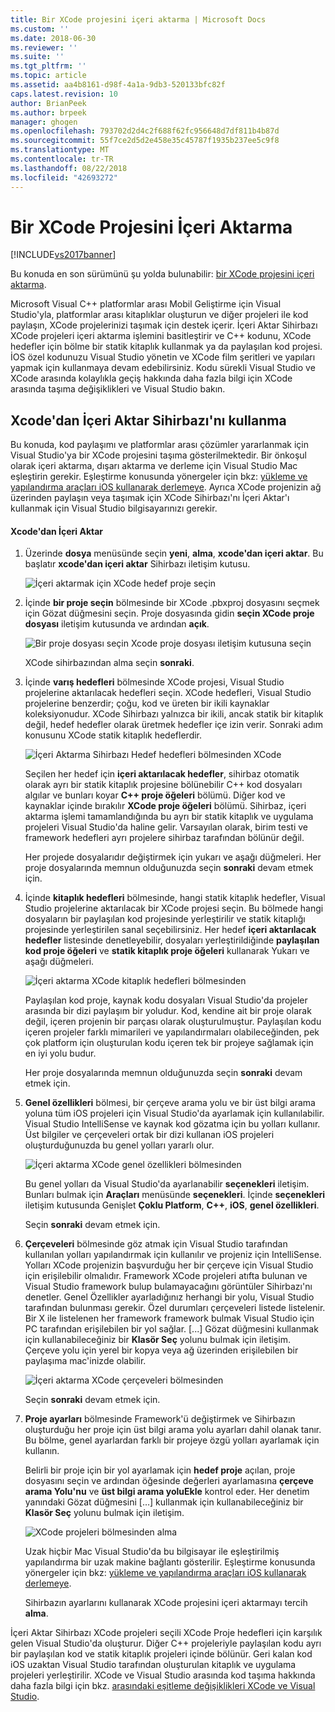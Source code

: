 ```yaml
---
title: Bir XCode projesini içeri aktarma | Microsoft Docs
ms.custom: ''
ms.date: 2018-06-30
ms.reviewer: ''
ms.suite: ''
ms.tgt_pltfrm: ''
ms.topic: article
ms.assetid: aa4b8161-d98f-4a1a-9db3-520133bfc82f
caps.latest.revision: 10
author: BrianPeek
ms.author: brpeek
manager: ghogen
ms.openlocfilehash: 793702d2d4c2f688f62fc956648d7df811b4b87d
ms.sourcegitcommit: 55f7ce2d5d2e458e35c45787f1935b237ee5c9f8
ms.translationtype: MT
ms.contentlocale: tr-TR
ms.lasthandoff: 08/22/2018
ms.locfileid: "42693272"
---
```

# <a name="import-an-xcode-project"></a>Bir XCode Projesini İçeri Aktarma
[!INCLUDE[vs2017banner](../includes/vs2017banner.md)]

Bu konuda en son sürümünü şu yolda bulunabilir: [bir XCode projesini içeri aktarma](https://docs.microsoft.com/visualstudio/cross-platform/import-an-xcode-project).  
  
  
Microsoft Visual C++ platformlar arası Mobil Geliştirme için Visual Studio'yla, platformlar arası kitaplıklar oluşturun ve diğer projeleri ile kod paylaşın, XCode projelerinizi taşımak için destek içerir. İçeri Aktar Sihirbazı XCode projeleri içeri aktarma işlemini basitleştirir ve C++ kodunu, XCode hedefler için bölme bir statik kitaplık kullanmak ya da paylaşılan kod projesi. İOS özel kodunuzu Visual Studio yönetin ve XCode film şeritleri ve yapıları yapmak için kullanmaya devam edebilirsiniz. Kodu sürekli Visual Studio ve XCode arasında kolaylıkla geçiş hakkında daha fazla bilgi için XCode arasında taşıma değişiklikleri ve Visual Studio bakın.  
  
## <a name="using-the-import-from-xcode-wizard"></a>Xcode'dan İçeri Aktar Sihirbazı'nı kullanma  
 Bu konuda, kod paylaşımı ve platformlar arası çözümler yararlanmak için Visual Studio'ya bir XCode projesini taşıma gösterilmektedir. Bir önkoşul olarak içeri aktarma, dışarı aktarma ve derleme için Visual Studio Mac eşleştirin gerekir. Eşleştirme konusunda yönergeler için bkz: [yükleme ve yapılandırma araçları iOS kullanarak derlemeye](../cross-platform/install-and-configure-tools-to-build-using-ios.md). Ayrıca XCode projenizin ağ üzerinden paylaşın veya taşımak için XCode Sihirbazı'nı İçeri Aktar'ı kullanmak için Visual Studio bilgisayarınızı gerekir.  
  
#### <a name="import-from-xcode"></a>Xcode'dan İçeri Aktar  
  
1.  Üzerinde **dosya** menüsünde seçin **yeni**, **alma**, **xcode'dan içeri aktar**. Bu başlatır **xcode'dan içeri aktar** Sihirbazı iletişim kutusu.  
  
     ![İçeri aktarmak için XCode hedef proje seçin](../cross-platform/media/cppmdd-u2-importxcode-choose.PNG "CPPMDD_U2_ImportXCode_Choose")  
  
2.  İçinde **bir proje seçin** bölmesinde bir XCode .pbxproj dosyasını seçmek için Gözat düğmesini seçin. Proje dosyasında gidin **seçin XCode proje dosyası** iletişim kutusunda ve ardından **açık**.  
  
     ![Bir proje dosyası seçin Xcode proje dosyası iletişim kutusuna seçin](../cross-platform/media/cppmdd-u2-importxcode-browse.PNG "CPPMDD_U2_ImportXCode_Browse")  
  
     XCode sihirbazından alma seçin **sonraki**.  
  
3.  İçinde **varış hedefleri** bölmesinde XCode projesi, Visual Studio projelerine aktarılacak hedefleri seçin. XCode hedefleri, Visual Studio projelerine benzerdir; çoğu, kod ve üreten bir ikili kaynaklar koleksiyonudur. XCode Sihirbazı yalnızca bir ikili, ancak statik bir kitaplık değil, hedef hedefler olarak üretmek hedefler içe izin verir. Sonraki adım konusunu XCode statik kitaplık hedeflerdir.  
  
     ![İçeri Aktarma Sihirbazı Hedef hedefleri bölmesinden XCode](../cross-platform/media/cppmdd-u2-importxcode-destination.jpg "CPPMDD_U2_ImportXCode_Destination")  
  
     Seçilen her hedef için **içeri aktarılacak hedefler**, sihirbaz otomatik olarak ayrı bir statik kitaplık projesine bölünebilir C++ kod dosyaları algılar ve bunları koyar **C++ proje öğeleri** bölümü. Diğer kod ve kaynaklar içinde bırakılır **XCode proje öğeleri** bölümü. Sihirbaz, içeri aktarma işlemi tamamlandığında bu ayrı bir statik kitaplık ve uygulama projeleri Visual Studio'da haline gelir. Varsayılan olarak, birim testi ve framework hedefleri ayrı projelere sihirbaz tarafından bölünür değil.  
  
     Her projede dosyalarıdır değiştirmek için yukarı ve aşağı düğmeleri. Her proje dosyalarında memnun olduğunuzda seçin **sonraki** devam etmek için.  
  
4.  İçinde **kitaplık hedefleri** bölmesinde, hangi statik kitaplık hedefler, Visual Studio projelerine aktarılacak bir XCode projesi seçin. Bu bölmede hangi dosyaların bir paylaşılan kod projesinde yerleştirilir ve statik kitaplığı projesinde yerleştirilen sanal seçebilirsiniz. Her hedef **içeri aktarılacak hedefler** listesinde denetleyebilir, dosyaları yerleştirildiğinde **paylaşılan kod proje öğeleri** ve **statik kitaplık proje öğeleri** kullanarak Yukarı ve aşağı düğmeleri.  
  
     ![İçeri aktarma XCode kitaplık hedefleri bölmesinden](../cross-platform/media/cppmdd-u2-importxcode-library.jpg "CPPMDD_U2_ImportXCode_Library")  
  
     Paylaşılan kod proje, kaynak kodu dosyaları Visual Studio'da projeler arasında bir dizi paylaşım bir yoludur. Kod, kendine ait bir proje olarak değil, içeren projenin bir parçası olarak oluşturulmuştur. Paylaşılan kodu içeren projeler farklı mimarileri ve yapılandırmaları olabileceğinden, pek çok platform için oluşturulan kodu içeren tek bir projeye sağlamak için en iyi yolu budur.  
  
     Her proje dosyalarında memnun olduğunuzda seçin **sonraki** devam etmek için.  
  
5.  **Genel özellikleri** bölmesi, bir çerçeve arama yolu ve bir üst bilgi arama yoluna tüm iOS projeleri için Visual Studio'da ayarlamak için kullanılabilir. Visual Studio IntelliSense ve kaynak kod gözatma için bu yolları kullanır. Üst bilgiler ve çerçeveleri ortak bir dizi kullanan iOS projeleri oluşturduğunuzda bu genel yolları yararlı olur.  
  
     ![İçeri aktarma XCode genel özellikleri bölmesinden](../cross-platform/media/cppmdd-u2-importxcode-global.jpg "CPPMDD_U2_ImportXCode_Global")  
  
     Bu genel yolları da Visual Studio'da ayarlanabilir **seçenekleri** iletişim. Bunları bulmak için **Araçları** menüsünde **seçenekleri**. İçinde **seçenekleri** iletişim kutusunda Genişlet **Çoklu Platform**, **C++**, **iOS**, **genel özellikleri**.  
  
     Seçin **sonraki** devam etmek için.  
  
6.  **Çerçeveleri** bölmesinde göz atmak için Visual Studio tarafından kullanılan yolları yapılandırmak için kullanılır ve projeniz için IntelliSense. Yolları XCode projenizin başvurduğu her bir çerçeve için Visual Studio için erişilebilir olmalıdır. Framework XCode projeleri atıfta bulunan ve Visual Studio framework bulup bulamayacağını görüntüler Sihirbazı'nı denetler. Genel Özellikler ayarladığınız herhangi bir yolu, Visual Studio tarafından bulunması gerekir. Özel durumları çerçeveleri listede listelenir. Bir X ile listelenen her framework framework bulmak Visual Studio için PC tarafından erişilebilen bir yol sağlar. [...] Gözat düğmesini kullanmak için kullanabileceğiniz bir **Klasör Seç** yolunu bulmak için iletişim. Çerçeve yolu için yerel bir kopya veya ağ üzerinden erişilebilen bir paylaşıma mac'inizde olabilir.  
  
     ![İçeri aktarma XCode çerçeveleri bölmesinden](../cross-platform/media/cppmdd-u2-importxcode-frameworks.jpg "CPPMDD_U2_ImportXCode_Frameworks")  
  
     Seçin **sonraki** devam etmek için.  
  
7.  **Proje ayarları** bölmesinde Framework'ü değiştirmek ve Sihirbazın oluşturduğu her proje için üst bilgi arama yolu ayarları dahil olanak tanır. Bu bölme, genel ayarlardan farklı bir projeye özgü yolları ayarlamak için kullanın.  
  
     Belirli bir proje için bir yol ayarlamak için **hedef proje** açılan, proje dosyasını seçin ve ardından öğesinde değerleri ayarlamasına **çerçeve arama Yolu'nu** ve **üst bilgi arama yoluEkle** kontrol eder. Her denetim yanındaki Gözat düğmesini […] kullanmak için kullanabileceğiniz bir **Klasör Seç** yolunu bulmak için iletişim.  
  
     ![XCode projeleri bölmesinden alma](../cross-platform/media/cppmdd-u2-importxcode-projects.jpg "CPPMDD_U2_ImportXCode_Projects")  
  
     Uzak hiçbir Mac Visual Studio'da bu bilgisayar ile eşleştirilmiş yapılandırma bir uzak makine bağlantı gösterilir. Eşleştirme konusunda yönergeler için bkz: [yükleme ve yapılandırma araçları iOS kullanarak derlemeye](../cross-platform/install-and-configure-tools-to-build-using-ios.md).  
  
     Sihirbazın ayarlarını kullanarak XCode projesini içeri aktarmayı tercih **alma**.  
  
 İçeri Aktar Sihirbazı XCode projeleri seçili XCode Proje hedefleri için karşılık gelen Visual Studio'da oluşturur. Diğer C++ projeleriyle paylaşılan kodu ayrı bir paylaşılan kod ve statik kitaplık projeleri içinde bölünür. Geri kalan kod iOS uzaktan Visual Studio tarafından oluşturulan kitaplık ve uygulama projeleri yerleştirilir. XCode ve Visual Studio arasında kod taşıma hakkında daha fazla bilgi için bkz. [arasındaki eşitleme değişiklikleri XCode ve Visual Studio](../cross-platform/sync-changes-between-xcode-and-visual-studio.md).

